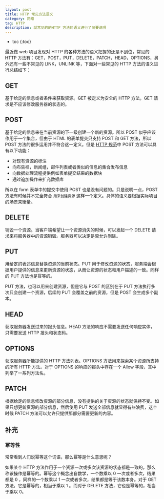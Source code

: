```yaml
---
layout: post
title: HTTP 常见方法语义
category: 网络
tag: HTTP
description: 就常见的的HTTP 方法的语义进行了简要说明
---
```


* toc
{:toc}

最近做 web 项目发现对 HTTP 的各种方法的语义把握的还是不到位，常见的 HTTP 方法有：GET，POST，PUT，DELETE，PATCH，HEAD，OPTIONS，另外还有一些不常见的 LINK，UNLINK 等，下面对一些常见的 HTTP 方法的语义进行总结如下：


## GET

基于给定的信息或者条件来获取资源。GET 被定义为安全的 HTTP 方法，GET 请求是不应该修改服务器的状态的。

## POST

基于给定的信息来在当前资源的下一级创建一个新的资源。所以 POST 似乎应该作用于一个集合，但由于 HTML 的表单提交只支持 POST 和 GET 方法，所以 POST 方法的很多运用并不符合这一定义。但是 [HTTP 规范](http://tools.ietf.org/html/rfc2616#section-9.5)中 POST 方法可以具有以下功能：

+ 对现有资源的标注
+ 向布告栏，新闻组，邮件列表或者类似的信息的集合发布信息
+ 向数据处理流程提供例如表单提交结果的数据块
+ 通过追加操作来扩充数据库

所以在 form 表单中的提交中使用 POST 也是没有问题的。只是说明一点，POST 方法有时候并不完全符合 `用来创建资源` 这样一个定义。具体的语义要根据实际项目的场景来衡量。


## DELETE

销毁一个资源。当客户端希望让一个资源消失的时候，可以发起一个 DELETE 请求来将服务器中的资源销毁。服务器可以决定是否允许删除。

## PUT

用给定的表述信息替换资源的当前状态。PUT 用于修改资源的状态，服务端会根据用户提供的信息来更新资源的状态，从而让资源的状态和用户描述的一致。同样的 PUT 方法也是幂等的。

PUT 方法，也可以用来创建资源，但是它与 POST 的区别在于 PUT 方法执行多次只会创建一个资源，后续的 PUT 会覆盖之前的资源，但是 POST 会生成多个副本。

## HEAD

获取服务器发送过来的报头信息。HEAD 方法的响应不需要发送任何响应实体，只需要发送 HTTP 报头和状态码。

## OPTIONS

获取服务器所能提供的 HTTP 方法列表。OPTIONS 方法用来探索某个资源所支持的所有 HTTP 方法。对于 OPTIONS 的响应的报头中存在一个 Allow 字段，其中列举了一系列方法名。


## PATCH

根据给定的信息修改资源的部分信息，没有提供的关于资源的状态就保持不变。如果只想更新资源的部分信息，然后使用 PUT 发送全部信息就显得有些浪费，这个时候 PATCH 方法可以允许只提供那部分需要更新的内容。

## 补充

### 幂等性

常常看到人们说幂等这个词语，那么幂等是什么意思呢？

如果某个 HTTP 方法作用于一个资源一次或多次该资源的状态都是一致的，那么称该操作是幂等的。幂等这个概念出自数学，一个数乘以 0 一次或者多次，结果都是 0 ，同样的一个数乘以 1 一次或者多次，结果都是等于该数本身。对于 GET 方法，它是幂等的，相当于乘以 1 。而对于 DELETE 方法，它也是幂等的，相当于乘以 0。
